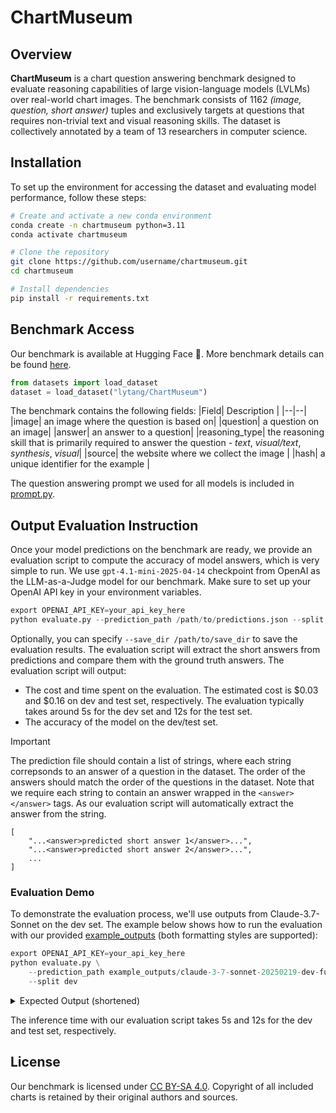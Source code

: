 # ChartMuseum


## Overview

**ChartMuseum** is a chart question answering benchmark designed to evaluate reasoning capabilities of large vision-language models
(LVLMs) over real-world chart images. The benchmark consists of 1162 *(image, question, short answer)* tuples and exclusively targets at questions that requires non-trivial text and visual reasoning skills. The dataset is collectively annotated by a team of 13 researchers in computer science.


## Installation

To set up the environment for accessing the dataset and evaluating model performance, follow these steps:

```bash
# Create and activate a new conda environment
conda create -n chartmuseum python=3.11
conda activate chartmuseum

# Clone the repository
git clone https://github.com/username/chartmuseum.git
cd chartmuseum

# Install dependencies
pip install -r requirements.txt
```


## Benchmark Access

Our benchmark is available at Hugging Face 🤗. More benchmark details can be found [here](https://huggingface.co/datasets/lytang/ChartMuseum).


```python
from datasets import load_dataset
dataset = load_dataset("lytang/ChartMuseum")
```

The benchmark contains the following fields:
|Field| Description |
|--|--|
|image| an image where the question is based on|
|question| a question on an image|
|answer| an answer to a question|
|reasoning_type| the reasoning skill that is primarily required to answer the question - *text*, *visual/text*, *synthesis*, *visual*|
|source| the website where we collect the image |
|hash| a unique identifier for the example |

The question answering prompt we used for all models is included in [prompt.py](prompt.py).

## Output Evaluation Instruction

Once your model predictions on the benchmark are ready, we provide an evaluation script to compute the accuracy of model answers, which is very simple to run. We use `gpt-4.1-mini-2025-04-14` checkpoint from OpenAI as the LLM-as-a-Judge model for our benchmark. Make sure to set up your OpenAI API key in your environment variables.


```python
export OPENAI_API_KEY=your_api_key_here
python evaluate.py --prediction_path /path/to/predictions.json --split dev/test
```

Optionally, you can specify `--save_dir /path/to/save_dir` to save the evaluation results. The evaluation script will extract the short answers from predictions and compare them with the ground truth answers. The evaluation script will output:
* The cost and time spent on the evaluation. The estimated cost is \$0.03 and \$0.16 on dev and test set, respectively. The evaluation typically takes around 5s for the dev set and 12s for the test set.
* The accuracy of the model on the dev/test set.


> [!IMPORTANT]
> The prediction file should contain a list of strings, where each string correpsonds to an answer of a question in the dataset. The order of the answers should match the order of the questions in the dataset. Note that we require each string to contain an answer wrapped in the `<answer></answer>` tags. As our evaluation script will automatically extract the answer from the string.

```
[
    "...<answer>predicted short answer 1</answer>...",
    "...<answer>predicted short answer 2</answer>...",
    ...
]
```

### Evaluation Demo

To demonstrate the evaluation process, we'll use outputs from Claude-3.7-Sonnet on the dev set. The example below shows how to run the evaluation with our provided [example_outputs](example_outputs) (both formatting styles are supported):

```python
export OPENAI_API_KEY=your_api_key_here
python evaluate.py \
    --prediction_path example_outputs/claude-3-7-sonnet-20250219-dev-full-output.json \
    --split dev
```

<details>
<summary>Expected Output (shortened)</summary>

```
━━━━━━━━━━━━━━━━━━━━━━━━━━━━━━━━━━━━━━━━━━━━━━━━━━━━━━━━━━━━━━━━━━━━━━━━━━━━━━━━━━ 100% • Time Elapsed 0:00:05 • Time Remaining 0:00:00                                     
Requests: Total: 162 • Cached: 0✓ • Success: 162✓ • Failed: 0✗ • In Progress: 0⋯ • Req/min: 1703.1 • Res/min: 1703.1                                                    
                Final Curator Statistics                
╭────────────────────────────┬─────────────────────────╮
│ Section/Metric             │ Value                   │
├────────────────────────────┼─────────────────────────┤
│ Model                      │                         │
│ Name                       │ gpt-4.1-mini-2025-04-14 │
│ Rate Limit (RPM)           │ 12000                   │
│ Rate Limit (TPM)           │ 4000000                 │
│ Requests                   │                         │
│ Total Processed            │ 162                     │
│ Successful                 │ 162                     │
│ Failed                     │ 0                       │
│ Tokens                     │                         │
│ Total Tokens Used          │ 0                       │
│ Total Input Tokens         │ 0                       │
│ Total Output Tokens        │ 0                       │
│ Average Tokens per Request │ 0                       │
│ Average Input Tokens       │ 0                       │
│ Average Output Tokens      │ 0                       │
│ Costs                      │                         │
│ Total Cost                 │ $0.027                  │
│ Average Cost per Request   │ $0.000                  │
│ Input Cost per 1M Tokens   │ $0.400                  │
│ Output Cost per 1M Tokens  │ $1.600                  │
│ Performance                │                         │
│ Total Time                 │ 5.71s                   │
│ Average Time per Request   │ 0.04s                   │
│ Requests per Minute        │ 1700.9                  │
│ Responses per Minute       │ 1700.9                  │
│ Max Concurrent Requests    │ 35                      │
│ Input Tokens per Minute    │ 0.0                     │
│ Output Tokens per Minute   │ 0.0                     │
╰────────────────────────────┴─────────────────────────╯
Final Accuracy: 0.6296
```
</details>

The inference time with our evaluation script takes 5s and 12s for the dev and test set, respectively.


## License

Our benchmark is licensed under [CC BY-SA 4.0](https://creativecommons.org/licenses/by-sa/4.0/deed.en). Copyright of all included charts is retained by their original authors and sources.